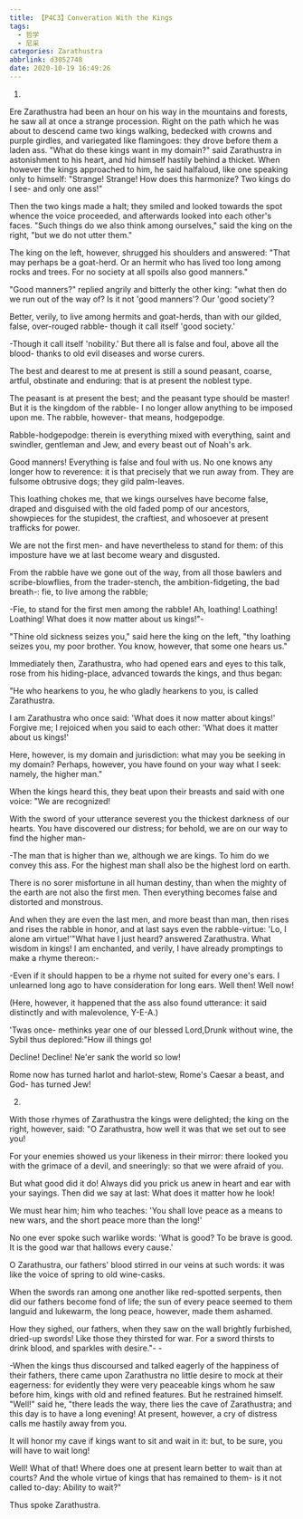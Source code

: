 ```yaml
---
title: 【P4C3】Converation With the Kings
tags:
  - 哲学
  - 尼采
categories: Zarathustra
abbrlink: d3052748
date: 2020-10-19 16:49:26
---
```

1.

Ere Zarathustra had been an hour on his way in the mountains and forests, he saw all at once a strange procession. Right on the path which he was about to descend came two kings walking, bedecked with crowns and purple girdles, and variegated like flamingoes: they drove before them a laden ass. "What do these kings want in my domain?" said Zarathustra in astonishment to his heart, and hid himself hastily behind a thicket. When however the kings approached to him, he said halfaloud, like one speaking only to himself: "Strange! Strange! How does this harmonize? Two kings do I see- and only one ass!"
<!-- more -->
Then the two kings made a halt; they smiled and looked towards the spot whence the voice proceeded, and afterwards looked into each other's faces. "Such things do we also think among ourselves," said the king on the right, "but we do not utter them."

The king on the left, however, shrugged his shoulders and answered: "That may perhaps be a goat-herd. Or an hermit who has lived too long among rocks and trees. For no society at all spoils also good manners."

"Good manners?" replied angrily and bitterly the other king: "what then do we run out of the way of? Is it not 'good manners'? Our 'good society'?

Better, verily, to live among hermits and goat-herds, than with our gilded, false, over-rouged rabble- though it call itself 'good society.'

-Though it call itself 'nobility.' But there all is false and foul, above all the blood- thanks to old evil diseases and worse curers.

The best and dearest to me at present is still a sound peasant, coarse, artful, obstinate and enduring: that is at present the noblest type.

The peasant is at present the best; and the peasant type should be master! But it is the kingdom of the rabble- I no longer allow anything to be imposed upon me. The rabble, however- that means, hodgepodge.

Rabble-hodgepodge: therein is everything mixed with everything, saint and swindler, gentleman and Jew, and every beast out of Noah's ark.

Good manners! Everything is false and foul with us. No one knows any longer how to reverence: it is that precisely that we run away from. They are fulsome obtrusive dogs; they gild palm-leaves.

This loathing chokes me, that we kings ourselves have become false, draped and disguised with the old faded pomp of our ancestors, showpieces for the stupidest, the craftiest, and whosoever at present trafficks for power.

We are not the first men- and have nevertheless to stand for them: of this imposture have we at last become weary and disgusted.

From the rabble have we gone out of the way, from all those bawlers and scribe-blowflies, from the trader-stench, the ambition-fidgeting, the bad breath-: fie, to live among the rabble;

-Fie, to stand for the first men among the rabble! Ah, loathing! Loathing! Loathing! What does it now matter about us kings!"-

"Thine old sickness seizes you," said here the king on the left, "thy loathing seizes you, my poor brother. You know, however, that some one hears us."

Immediately then, Zarathustra, who had opened ears and eyes to this talk, rose from his hiding-place, advanced towards the kings, and thus began:

"He who hearkens to you, he who gladly hearkens to you, is called Zarathustra.

I am Zarathustra who once said: 'What does it now matter about kings!' Forgive me; I rejoiced when you said to each other: 'What does it matter about us kings!'

Here, however, is my domain and jurisdiction: what may you be seeking in my domain? Perhaps, however, you have found on your way what I seek: namely, the higher man."

When the kings heard this, they beat upon their breasts and said with one voice: "We are recognized!

With the sword of your utterance severest you the thickest darkness of our hearts. You have discovered our distress; for behold, we are on our way to find the higher man-

-The man that is higher than we, although we are kings. To him do we convey this ass. For the highest man shall also be the highest lord on earth.

There is no sorer misfortune in all human destiny, than when the mighty of the earth are not also the first men. Then everything becomes false and distorted and monstrous.

And when they are even the last men, and more beast than man, then rises and rises the rabble in honor, and at last says even the rabble-virtue: 'Lo, I alone am virtue!'"What have I just heard? answered Zarathustra. What wisdom in kings! I am enchanted, and verily, I have already promptings to make a rhyme thereon:-

-Even if it should happen to be a rhyme not suited for every one's ears. I unlearned long ago to have consideration for long ears. Well then! Well now!

(Here, however, it happened that the ass also found utterance: it said distinctly and with malevolence, Y-E-A.)

'Twas once- methinks year one of our blessed Lord,Drunk without wine, the Sybil thus deplored:"How ill things go!

Decline! Decline! Ne'er sank the world so low!

Rome now has turned harlot and harlot-stew, Rome's Caesar a beast, and God- has turned Jew!

2.

With those rhymes of Zarathustra the kings were delighted; the king on the right, however, said: "O Zarathustra, how well it was that we set out to see you!

For your enemies showed us your likeness in their mirror: there looked you with the grimace of a devil, and sneeringly: so that we were afraid of you.

But what good did it do! Always did you prick us anew in heart and ear with your sayings. Then did we say at last: What does it matter how he look!

We must hear him; him who teaches: 'You shall love peace as a means to new wars, and the short peace more than the long!'

No one ever spoke such warlike words: 'What is good? To be brave is good. It is the good war that hallows every cause.'

O Zarathustra, our fathers' blood stirred in our veins at such words: it was like the voice of spring to old wine-casks.

When the swords ran among one another like red-spotted serpents, then did our fathers become fond of life; the sun of every peace seemed to them languid and lukewarm, the long peace, however, made them ashamed.

How they sighed, our fathers, when they saw on the wall brightly furbished, dried-up swords! Like those they thirsted for war. For a sword thirsts to drink blood, and sparkles with desire."- -

-When the kings thus discoursed and talked eagerly of the happiness of their fathers, there came upon Zarathustra no little desire to mock at their eagerness: for evidently they were very peaceable kings whom he saw before him, kings with old and refined features. But he restrained himself. "Well!" said he, "there leads the way, there lies the cave of Zarathustra; and this day is to have a long evening! At present, however, a cry of distress calls me hastily away from you.

It will honor my cave if kings want to sit and wait in it: but, to be sure, you will have to wait long!

Well! What of that! Where does one at present learn better to wait than at courts? And the whole virtue of kings that has remained to them- is it not called to-day: Ability to wait?"

Thus spoke Zarathustra.
